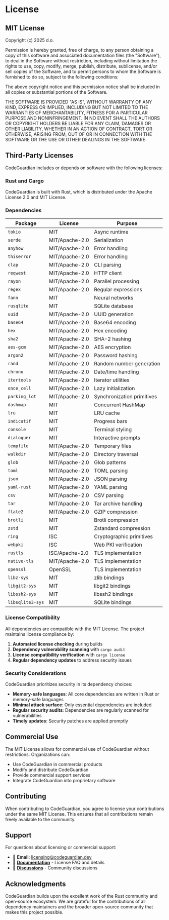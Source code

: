 # License

## MIT License

Copyright (c) 2025 d.o.

Permission is hereby granted, free of charge, to any person obtaining a copy
of this software and associated documentation files (the "Software"), to deal
in the Software without restriction, including without limitation the rights
to use, copy, modify, merge, publish, distribute, sublicense, and/or sell
copies of the Software, and to permit persons to whom the Software is
furnished to do so, subject to the following conditions:

The above copyright notice and this permission notice shall be included in all
copies or substantial portions of the Software.

THE SOFTWARE IS PROVIDED "AS IS", WITHOUT WARRANTY OF ANY KIND, EXPRESS OR
IMPLIED, INCLUDING BUT NOT LIMITED TO THE WARRANTIES OF MERCHANTABILITY,
FITNESS FOR A PARTICULAR PURPOSE AND NONINFRINGEMENT. IN NO EVENT SHALL THE
AUTHORS OR COPYRIGHT HOLDERS BE LIABLE FOR ANY CLAIM, DAMAGES OR OTHER
LIABILITY, WHETHER IN AN ACTION OF CONTRACT, TORT OR OTHERWISE, ARISING FROM,
OUT OF OR IN CONNECTION WITH THE SOFTWARE OR THE USE OR OTHER DEALINGS IN THE
SOFTWARE.

## Third-Party Licenses

CodeGuardian includes or depends on software with the following licenses:

### Rust and Cargo

CodeGuardian is built with Rust, which is distributed under the Apache License 2.0 and MIT License.

### Dependencies

| Package | License | Purpose |
|---------|---------|---------|
| `tokio` | MIT | Async runtime |
| `serde` | MIT/Apache-2.0 | Serialization |
| `anyhow` | MIT/Apache-2.0 | Error handling |
| `thiserror` | MIT/Apache-2.0 | Error handling |
| `clap` | MIT/Apache-2.0 | CLI parsing |
| `reqwest` | MIT/Apache-2.0 | HTTP client |
| `rayon` | MIT/Apache-2.0 | Parallel processing |
| `regex` | MIT/Apache-2.0 | Regular expressions |
| `fann` | MIT | Neural networks |
| `rusqlite` | MIT | SQLite database |
| `uuid` | MIT/Apache-2.0 | UUID generation |
| `base64` | MIT/Apache-2.0 | Base64 encoding |
| `hex` | MIT/Apache-2.0 | Hex encoding |
| `sha2` | MIT/Apache-2.0 | SHA-2 hashing |
| `aes-gcm` | MIT/Apache-2.0 | AES encryption |
| `argon2` | MIT/Apache-2.0 | Password hashing |
| `rand` | MIT/Apache-2.0 | Random number generation |
| `chrono` | MIT/Apache-2.0 | Date/time handling |
| `itertools` | MIT/Apache-2.0 | Iterator utilities |
| `once_cell` | MIT/Apache-2.0 | Lazy initialization |
| `parking_lot` | MIT/Apache-2.0 | Synchronization primitives |
| `dashmap` | MIT | Concurrent HashMap |
| `lru` | MIT | LRU cache |
| `indicatif` | MIT | Progress bars |
| `console` | MIT | Terminal styling |
| `dialoguer` | MIT | Interactive prompts |
| `tempfile` | MIT/Apache-2.0 | Temporary files |
| `walkdir` | MIT/Apache-2.0 | Directory traversal |
| `glob` | MIT/Apache-2.0 | Glob patterns |
| `toml` | MIT/Apache-2.0 | TOML parsing |
| `json` | MIT/Apache-2.0 | JSON parsing |
| `yaml-rust` | MIT/Apache-2.0 | YAML parsing |
| `csv` | MIT/Apache-2.0 | CSV parsing |
| `tar` | MIT/Apache-2.0 | Tar archive handling |
| `flate2` | MIT/Apache-2.0 | GZIP compression |
| `brotli` | MIT | Brotli compression |
| `zstd` | MIT | Zstandard compression |
| `ring` | ISC | Cryptographic primitives |
| `webpki` | ISC | Web PKI verification |
| `rustls` | ISC/Apache-2.0 | TLS implementation |
| `native-tls` | MIT/Apache-2.0 | TLS implementation |
| `openssl` | OpenSSL | TLS implementation |
| `libz-sys` | MIT | zlib bindings |
| `libgit2-sys` | MIT | libgit2 bindings |
| `libssh2-sys` | MIT | libssh2 bindings |
| `libsqlite3-sys` | MIT | SQLite bindings |

### License Compatibility

All dependencies are compatible with the MIT License. The project maintains license compliance by:

1. **Automated license checking** during builds
2. **Dependency vulnerability scanning** with `cargo audit`
3. **License compatibility verification** with `cargo license`
4. **Regular dependency updates** to address security issues

### Security Considerations

CodeGuardian prioritizes security in its dependency choices:

- **Memory-safe languages**: All core dependencies are written in Rust or memory-safe languages
- **Minimal attack surface**: Only essential dependencies are included
- **Regular security audits**: Dependencies are regularly scanned for vulnerabilities
- **Timely updates**: Security patches are applied promptly

## Commercial Use

The MIT License allows for commercial use of CodeGuardian without restrictions. Organizations can:

- Use CodeGuardian in commercial products
- Modify and distribute CodeGuardian
- Provide commercial support services
- Integrate CodeGuardian into proprietary software

## Contributing

When contributing to CodeGuardian, you agree to license your contributions under the same MIT License. This ensures that all contributions remain freely available to the community.

## Support

For questions about licensing or commercial support:

- 📧 **Email**: licensing@codeguardian.dev
- 📖 **[Documentation](docs/)** - License FAQ and details
- 💬 **[Discussions](https://github.com/d-oit/codeguardian/discussions)** - Community discussions

## Acknowledgments

CodeGuardian builds upon the excellent work of the Rust community and open-source ecosystem. We are grateful for the contributions of all dependency maintainers and the broader open-source community that makes this project possible.